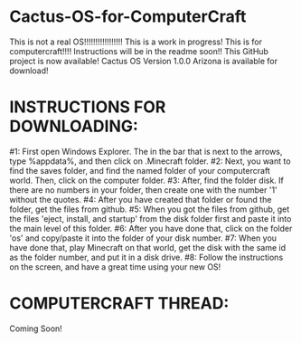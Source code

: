 # Cactus-OS-for-ComputerCraft
This is not a real OS!!!!!!!!!!!!!!!!! This is a work in progress! This is for computercraft!!!! Instructions will be in the readme soon!!
This GitHub project is now available! 
Cactus OS Version 1.0.0 Arizona is available for download!
# INSTRUCTIONS FOR DOWNLOADING:
#1: First open Windows Explorer. The in the bar that is next to the arrows, type %appdata%, and then click on .Minecraft folder.
#2: Next, you want to find the saves folder, and find the named folder of your computercraft world. Then, click on the computer folder.
#3: After, find the folder disk. If there are no numbers in your folder, then create one with the number '1' without the quotes.
#4: After you have created that folder or found the folder, get the files from github.
#5: When you got the files from github, get the files 'eject, install, and startup' from the disk folder first and paste it into the main level of this folder.
#6: After you have done that, click on the folder 'os' and copy/paste it into the folder of your disk number.
#7: When you have done that, play Minecraft on that world, get the disk with the same id as the folder number, and put it in a disk drive.
#8: Follow the instructions on the screen, and have a great time using your new OS! 

# COMPUTERCRAFT THREAD:
Coming Soon!
